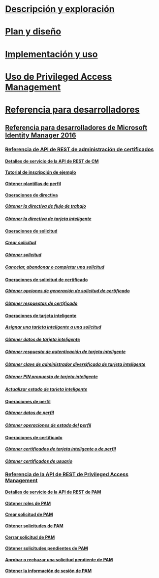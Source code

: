 # [Descripción y exploración](/microsoft-identity-manager/understand-explore/microsoft-identity-manager-2016)
# [Plan y diseño](/microsoft-identity-manager/plan-design/microsoft-identity-manager-2016-supported-platforms)
# [Implementación y uso](/microsoft-identity-manager/deploy-use/microsoft-identity-manager-deploy)
# [Uso de Privileged Access Management](/microsoft-identity-manager/pam/privileged-identity-management-for-active-directory-domain-services)
# [Referencia para desarrolladores](microsoft-identity-manager-2016-developer-reference.md)
## [Referencia para desarrolladores de Microsoft Identity Manager 2016](microsoft-identity-manager-2016-developer-reference.md)
### [Referencia de API de REST de administración de certificados](certificate-management-rest-api-reference.md)
#### [Detalles de servicio de la API de REST de CM](certificate-management-rest-api-service-details.md)
#### [Tutorial de inscripción de ejemplo](sample-enrollment-walkthrough.md)
#### [Obtener plantillas de perfil](get-profile-templates.md)
#### [Operaciones de directiva](policy-operations.md)
##### [Obtener la directiva de flujo de trabajo](get-workflow-policy.md)
##### [Obtener la directiva de tarjeta inteligente](get-smartcard-policy.md)
#### [Operaciones de solicitud](request-operations.md)
##### [Crear solicitud](create-request.md)
##### [Obtener solicitud](get-request.md)
##### [Cancelar, abandonar o completar una solicitud](cancel-abandon-complete-request.md)
#### [Operaciones de solicitud de certificado](certificate-request-operations.md)
##### [Obtener opciones de generación de solicitud de certificado](get-certificate-request-generation-options.md)
##### [Obtener respuestas de certificado](get-certificate-responses.md)
#### [Operaciones de tarjeta inteligente](smartcard-operations.md)
##### [Asignar una tarjeta inteligente a una solicitud](assign-smartcard-to-request.md)
##### [Obtener datos de tarjeta inteligente](get-smartcard-data.md)
##### [Obtener respuesta de autenticación de tarjeta inteligente](get-smartcard-authentication-response.md)
##### [Obtener clave de administrador diversificada de tarjeta inteligente](get-smartcard-diversified-admin-key.md)
##### [Obtener PIN propuesto de tarjeta inteligente](get-smartcard-proposed-pin.md)
##### [Actualizar estado de tarjeta inteligente](update-smartcard-status.md)
#### [Operaciones de perfil](profile-operations.md)
##### [Obtener datos de perfil](get-profile-data.md)
##### [Obtener operaciones de estado del perfil](get-profile-state-operations.md)
#### [Operaciones de certificado](certificate-operations.md)
##### [Obtener certificados de tarjeta inteligente o de perfil](get-smartcard-profile-certificates.md)
##### [Obtener certificados de usuario](get-user-certificates.md)
### [Referencia de la API de REST de Privileged Access Management](privileged-access-management-rest-api-reference.md)
#### [Detalles de servicio de la API de REST de PAM](privileged-access-management-rest-api-service-details.md)
#### [Obtener roles de PAM](privileged-access-management-get-roles.md)
#### [Crear solicitud de PAM](privileged-access-management-create-request.md)
#### [Obtener solicitudes de PAM](privileged-access-management-get-requests.md)
#### [Cerrar solicitud de PAM](privileged-access-management-close-request.md)
#### [Obtener solicitudes pendientes de PAM](privileged-access-management-get-pending-requests.md)
#### [Aprobar o rechazar una solicitud pendiente de PAM](privileged-access-management-approve-reject-pending-request.md)
#### [Obtener la información de sesión de PAM](privileged-access-management-get-session-info.md)
